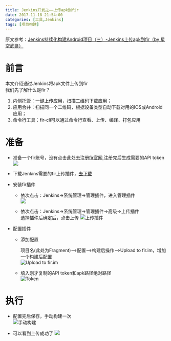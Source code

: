 ```yaml
---
title: Jenkins开发之——上传apk到fir
date: 2017-11-18 21:54:00
categories: [工具,Jenkins]
tags: [项目构建]
---
```

原文参考：[Jenkins持续化构建Android项目（三）-Jenkins上传apk到fir（by 星空武哥）][10]    
# 前言 
本文介绍通过Jenkins将apk文件上传到fir    
我们先了解什么是fir？  
1. 内侧托管：一键上传应用，扫描二维码下载应用；  
2. 应用合并：扫描同一个二维码，根据设备类型自动下载对用的IOS或Android应用；  
3. 命令行工具：fir-cli可以通过命令行查看、上传、编译、打包应用  
<!--more-->

# 准备 
- 准备一个fir账号，没有点击此处去注册[fir官网][1],注册完后生成需要的API token       
![][2]  

- 下载Jenkins需要的fir上传插件，[去下载][3]   

- 安装fir插件 

	- 依次点击：Jenkins->系统管理->管理插件，进入管理插件  
	![][4]  

	- 依次点击：Jenkins->系统管理->管理插件->高级->上传插件  
	选择插件后确定后，点击上传 
	![上传插件][5]

- 配置插件  

	- 添加配置  

		项目名(此处为Fragment)——>配置——>构建后操作——>Upload to fir.im，增加一个构建后配置    
		![Upload to fir.im][6]
	- 填入刚才复制的API token和apk路径绝对路径  
	![Token][7] 

# 执行  

- 配置完后保存，手动构建一次  
![手动构建][8]

- 可以看到上传成功了
![][9]





[1]: https://fir.im/
[2]: http://bolo-imgs.pgzxc.com/fir-im.png
[3]: http://7xju1s.com1.z0.glb.clouddn.com/fir-plugin-1.9.5.hpi
[4]: http://bolo-imgs.pgzxc.com/fir-manage-plugin.png 
[5]: http://bolo-imgs.pgzxc.com/fir-upload-plugin.png
[6]: http://bolo-imgs.pgzxc.com/fir-up-to-fir.png
[7]: http://bolo-imgs.pgzxc.com/fir-im-token.png
[8]: http://bolo-imgs.pgzxc.com/build-by-hand.png  
[9]: http://bolo-imgs.pgzxc.com/fir-app.png
[10]: http://blog.csdn.net/lsyz0021/article/details/72683171